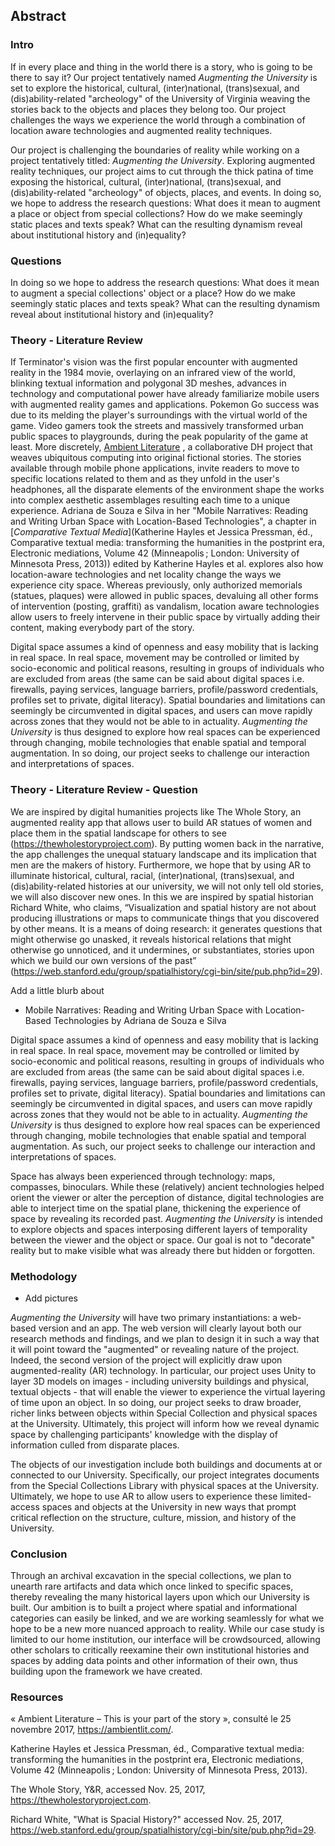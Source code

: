 ## Abstract

### Intro

If in every place and thing in the world there is a story, who is going to be there to say it? Our project tentatively named *Augmenting the University* is set to explore the historical, cultural, (inter)national, (trans)sexual, and (dis)ability-related "archeology" of the University of Virginia weaving the stories back to the objects and places they belong too. Our project challenges the ways we experience the world through a combination of location aware technologies and augmented reality techniques.  

Our project is challenging the boundaries of reality while working on a project tentatively titled: *Augmenting the University*. Exploring augmented reality techniques, our project aims to cut through the thick patina of time exposing the historical, cultural, (inter)national, (trans)sexual, and (dis)ability-related "archeology" of objects, places, and events. In doing so, we hope to address the research questions: What does it mean to augment a place or object from special collections? How do we make seemingly static places and texts speak? What can the resulting dynamism reveal about institutional history and (in)equality?


### Questions
In doing so we hope to address the research questions: What does it mean to augment a special collections' object or a place? How do we make seemingly static places and texts speak? What can the resulting dynamism reveal about institutional history and (in)equality?

### Theory - Literature Review  
If Terminator's vision was the first popular encounter with augmented reality in the 1984 movie, overlaying on an infrared view of the world, blinking textual information and polygonal 3D meshes, advances in technology and computational power have already familiarize mobile users with augmented reality games and applications. Pokemon Go success was due to its melding the player's surroundings with the virtual world of the game. Video gamers took the streets and massively transformed urban public spaces to playgrounds, during the peak popularity of the game at least. More discretely, [Ambient Literature](https://ambientlit.com/) ,  a collaborative DH project that weaves ubiquitous computing into original fictional stories. The stories available through mobile phone applications, invite readers to move to specific locations related to them and as they unfold in the user's headphones, all the disparate elements of the environment shape the works into complex aesthetic assemblages resulting each time to a unique experience. Adriana de Souza e Silva in her "Mobile Narratives: Reading and Writing Urban Space with Location-Based Technologies", a chapter in [_Comparative Textual Media_](Katherine Hayles et Jessica Pressman, éd., Comparative textual media: transforming the humanities in the postprint era, Electronic mediations, Volume 42 (Minneapolis ; London: University of Minnesota Press, 2013)) edited by Katherine Hayles et al. explores also how location-aware technologies and net locality change the ways we experience city space. Whereas previously, only authorized memorials (statues, plaques) were allowed in public spaces, devaluing all other forms of intervention (posting, graffiti) as vandalism, location aware technologies allow users to freely intervene in their public space by virtually adding their content, making everybody part of the story.       



Digital space assumes a kind of openness and easy mobility that is lacking in real space. In real space, movement may be controlled or limited by socio-economic and political reasons, resulting in groups of individuals who are excluded from areas (the same can be said about digital spaces i.e. firewalls, paying services, language barriers, profile/password credentials, profiles set to private, digital literacy). Spatial boundaries and limitations can seemingly be circumvented in digital spaces, and users can move rapidly across zones that they would not be able to in actuality. *Augmenting the University* is thus designed to explore how real spaces can be experienced through changing, mobile technologies that enable spatial and temporal augmentation. In so doing, our project seeks to challenge our interaction and interpretations of spaces.

### Theory - Literature Review - Question

We are inspired by digital humanities projects like The Whole Story, an augmented reality app that allows user to build AR statues of women and place them in the spatial landscape for others to see (https://thewholestoryproject.com). By putting women back in the narrative, the app challenges the unequal statuary landscape and its implication that men are the makers of history. Furthermore, we hope that by using AR to illuminate historical, cultural, racial, (inter)national, (trans)sexual, and (dis)ability-related histories at our university, we will not only tell old stories, we will also discover new ones. In this we are inspired by spatial historian Richard White, who claims, “Visualization and spatial history are not about producing illustrations or maps to communicate things that you discovered by other means. It is a means of doing research: it generates questions that might otherwise go unasked, it reveals historical relations that might otherwise go unnoticed, and it undermines, or substantiates, stories upon which we build our own versions of the past” (https://web.stanford.edu/group/spatialhistory/cgi-bin/site/pub.php?id=29).

Add a little blurb about
- Mobile Narratives: Reading and Writing Urban Space with Location-Based Technologies by Adriana de Souza e Silva

Digital space assumes a kind of openness and easy mobility that is lacking in real space. In real space, movement may be controlled or limited by socio-economic and political reasons, resulting in groups of individuals who are excluded from areas (the same can be said about digital spaces i.e. firewalls, paying services, language barriers, profile/password credentials, profiles set to private, digital literacy). Spatial boundaries and limitations can seemingly be circumvented in digital spaces, and users can move rapidly across zones that they would not be able to in actuality. *Augmenting the University* is thus designed to explore how real spaces can be experienced through changing, mobile technologies that enable spatial and temporal augmentation. As such, our project seeks to challenge our interaction and interpretations of spaces.


Space has always been experienced through technology: maps, compasses, binoculars. While these (relatively) ancient technologies helped orient the viewer or alter the perception of distance, digital technologies are able to interject time on the spatial plane, thickening the experience of space by revealing its recorded past. *Augmenting the University* is intended to explore objects and spaces interposing different layers of temporality between the viewer and the object or space. Our goal is not to "decorate" reality but to make visible what was already there but hidden or forgotten.        



### Methodology
+ Add pictures


*Augmenting the University* will have two primary instantiations: a web-based version and an app. The web version will clearly layout both our research methods and findings, and we plan to design it in such a way that it will point toward the "augmented" or revealing nature of the project. Indeed, the second version of the project will explicitly draw upon augmented-reality (AR) technology. In particular, our project uses Unity to layer 3D models on images - including university buildings and physical, textual objects - that will enable the viewer to experience the virtual layering of time upon an object. In so doing, our project seeks to draw broader, richer links between objects within Special Collection and physical spaces at the University. Ultimately, this project will inform how we reveal dynamic space by challenging participants' knowledge with the display of information culled from disparate places.

The objects of our investigation include both buildings and documents at or connected to our University. Specifically, our project integrates documents from the Special Collections Library with physical spaces at the University. Ultimately, we hope to use AR to allow users to experience these limited-access spaces and objects at the University in new ways that prompt critical reflection on the structure, culture, mission, and history of the University.

### Conclusion
Through an archival excavation in the special collections, we plan to unearth rare artifacts and data which once linked to specific spaces, thereby revealing the many historical layers upon which our University is built. Our ambition is to built a project where spatial and informational categories can easily be linked, and we are working seamlessly for what we hope to be a new more nuanced approach to reality. While our case study is limited to our home institution, our interface will be crowdsourced, allowing other scholars to critically reexamine their own institutional histories and spaces by adding data points and other information of their own, thus building upon the framework we have created.

### Resources
« Ambient Literature – This is your part of the story », consulté le 25 novembre 2017, https://ambientlit.com/.

Katherine Hayles et Jessica Pressman, éd., Comparative textual media: transforming the humanities in the postprint era, Electronic mediations, Volume 42 (Minneapolis ; London: University of Minnesota Press, 2013).

The Whole Story, Y&R, accessed Nov. 25, 2017, https://thewholestoryproject.com.

Richard White, "What is Spacial History?"  accessed Nov. 25, 2017, https://web.stanford.edu/group/spatialhistory/cgi-bin/site/pub.php?id=29.

